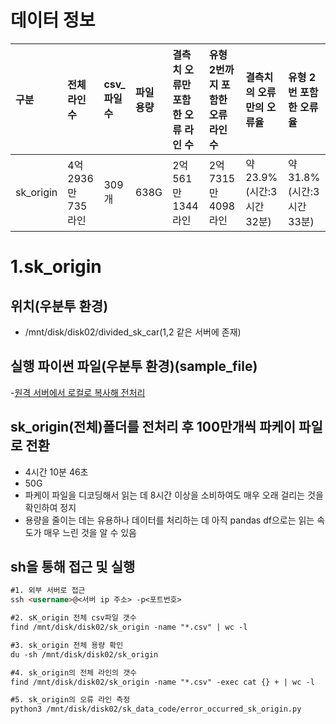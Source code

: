 # 데이터 정보
| 구분  | 전체 라인 수 |csv_파일 수| 파일 용량 | 결측치 오류만 포함한 오류 라인 수 | 유형 2번까지 포함한 오류 라인 수 | 결측치의 오류만의 오류율 | 유형 2번 포함한 오류율 |
|:-----------|:--------------|:------------|:-----------|:-------------------------------|:--------------------------------|:------------------------|:----------------------|
| sk_origin |4억2936만 735라인|  309개      |   638G     |     2억 561만 1344라인          |  2억 7315만 4098라인            |약 23.9%(시간:3시간 32분)|약 31.8%(시간:3시간 33분)|


# 1.sk_origin
## 위치(우분투 환경)
- /mnt/disk/disk02/divided_sk_car(1,2 같은 서버에 존재)
## 실행 파이썬 파일(우분투 환경)(sample_file)
-[원격 서버에서 로컬로 복사해 전처리](https://github.com/dkim-04/Achievement/blob/f21b7dbc51d84c398a868fcdb301b152c3357b88/ev_data/ev_data_component/sk_origin/code/readme.md)
## sk_origin(전체)폴더를 전처리 후 100만개씩 파케이 파일로 전환
- 4시간 10분 46초
- 50G
- 파케이 파일을 디코딩해서 읽는 데 8시간 이상을 소비하여도 매우 오래 걸리는 것을 확인하여 정지
- 용량을 줄이는 데는 유용하나 데이터를 처리하는 데 아직 pandas df으로는 읽는 속도가 매우 느린 것을 알 수 있음 


## sh을 통해 접근 및 실행
```markdown
#1. 외부 서버로 접근
ssh <username>@<서버 ip 주소> -p<포트번호>
```

```markdown
#2. sK_origin 전체 csv파일 갯수
find /mnt/disk/disk02/sk_origin -name "*.csv" | wc -l 
```

```markdown
#3. sk_origin 전체 용량 확인
du -sh /mnt/disk/disk02/sk_origin 
```

```markdown
#4. sk_origin의 전체 라인의 갯수
find /mnt/disk/disk02/sk_origin -name "*.csv" -exec cat {} + | wc -l 
```

```markdown
#5. sk_origin의 오류 라인 측정
python3 /mnt/disk/disk02/sk_data_code/error_occurred_sk_origin.py
```



